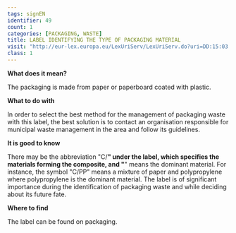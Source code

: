 ```yaml
---
tags: signEN
identifier: 49
count: 1
categories: [PACKAGING, WASTE]
title: LABEL IDENTIFYING THE TYPE OF PACKAGING MATERIAL
visit: "http://eur-lex.europa.eu/LexUriServ/LexUriServ.do?uri=DD:15:03:31997D0129:PL:PDF"
class: 1
---
```

**What does it mean?**

The packaging is made from paper or paperboard coated with plastic.

**What to do with**

In order to select the best method for the management of packaging waste with this label, the best solution is to contact an organisation responsible for municipal waste management in the area and follow its guidelines.

**It is good to know**

There may be the abbreviation "C/**" under the label, which specifies the materials forming the composite, and "**" means the dominant material. For instance, the symbol "C/PP" means a mixture of paper and polypropylene where polypropylene is the dominant material.
The label is of significant importance during the identification of packaging waste and while deciding about its future fate.

**Where to find**

The label can be found on packaging.